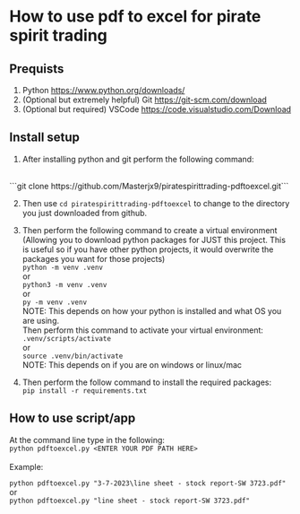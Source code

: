 # How to use pdf to excel for pirate spirit trading

## Prequists 
1. Python https://www.python.org/downloads/
2. (Optional but extremely helpful) Git https://git-scm.com/download
3. (Optional but required) VSCode https://code.visualstudio.com/Download

## Install setup
1. After installing python and git perform the following command: 
<br>
```git clone https://github.com/Masterjx9/piratespirittrading-pdftoexcel.git```

2. Then use `cd piratespirittrading-pdftoexcel` to change to the directory you just downloaded from github.

3. Then perform the following command to create a virtual environment (Allowing you to download python packages for JUST this project. This is useful so if you have other python projects, it would overwrite the packages you want for those projects) <br>
```python -m venv .venv``` <br>
or <br>
```python3 -m venv .venv``` <br>
or <br>
```py -m venv .venv``` <br>
NOTE: This depends on how your python is installed and what OS you are using. <br>
Then perform this command to activate your virtual environment: <br>
```.venv/scripts/activate``` <br>
or <br>
```source .venv/bin/activate``` <br>
NOTE: This depends on if you are on windows or linux/mac

4. Then perform the follow command to install the required packages: <br>
```pip install -r requirements.txt```

## How to use script/app
At the command line type in the following: <br>
```python pdftoexcel.py <ENTER YOUR PDF PATH HERE>``` <br>
<br>
Example: <br>

```python pdftoexcel.py "3-7-2023\line sheet - stock report-SW 3723.pdf"``` <br> or <br>
```python pdftoexcel.py "line sheet - stock report-SW 3723.pdf"```
